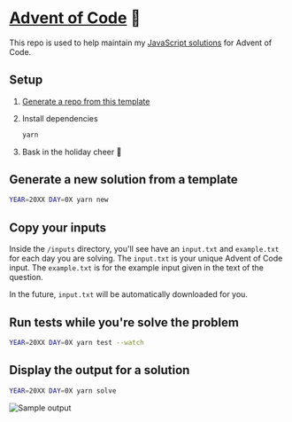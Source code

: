 # [Advent of Code](https://adventofcode.com/) 🎄

This repo is used to help maintain my [JavaScript solutions](https://github.com/amorriscode/advent-of-code-solutions) for Advent of Code.

## Setup

1. [Generate a repo from this template](https://github.com/amorriscode/advent-of-code/generate)

2. Install dependencies

    ```bash
    yarn
    ```

3. Bask in the holiday cheer 🎅

## Generate a new solution from a template

```bash
YEAR=20XX DAY=0X yarn new
```

## Copy your inputs

Inside the `/inputs` directory, you'll see have an `input.txt` and `example.txt` for each day you are solving. The `input.txt` is your unique Advent of Code input. The `example.txt` is for the example input given in the text of the question.

In the future, `input.txt` will be automatically downloaded for you.

## Run tests while you're solve the problem

```bash
YEAR=20XX DAY=0X yarn test --watch
```

## Display the output for a solution

```bash
YEAR=20XX DAY=0X yarn solve
```

![Sample output](https://user-images.githubusercontent.com/16005567/100702881-566baa80-3357-11eb-9500-dfab877c824f.png)
